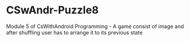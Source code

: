 # CSwAndr-Puzzle8
Module 5 of CsWithAndroid Programming - A game consist of image and after shuffling user has to arrange it to its previous state

